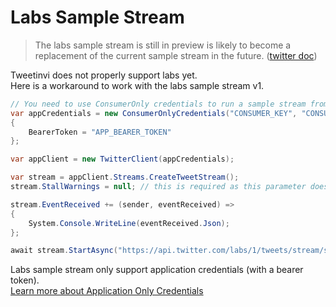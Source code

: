 # Labs Sample Stream

> The labs sample stream is still in preview is likely to become a replacement of the current sample stream in the future. ([twitter doc](https://developer.twitter.com/en/docs/labs/sampled-stream/overview))

Tweetinvi does not properly support labs yet.\
Here is a workaround to work with the labs sample stream v1.

``` c#
// You need to use ConsumerOnly credentials to run a sample stream from labs
var appCredentials = new ConsumerOnlyCredentials("CONSUMER_KEY", "CONSUMER_SECRET")
{
    BearerToken = "APP_BEARER_TOKEN"
};

var appClient = new TwitterClient(appCredentials);
```


``` c#
var stream = appClient.Streams.CreateTweetStream();
stream.StallWarnings = null; // this is required as this parameter does not exist for this endpoint

stream.EventReceived += (sender, eventReceived) =>
{
    System.Console.WriteLine(eventReceived.Json);
};

await stream.StartAsync("https://api.twitter.com/labs/1/tweets/stream/sample");
```

<div class="warning">
Labs sample stream only support application credentials (with a bearer token).<br/>
<a href="../twitter-api/credentials.html#bearer-token">Learn more about Application Only Credentials</a>
</div>